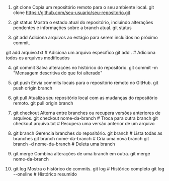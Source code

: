1. git clone
Copia um repositório remoto para o seu ambiente local.
git clone https://github.com/seu-usuario/seu-repositorio.git

2. git status
Mostra o estado atual do repositório, incluindo alterações pendentes e informações sobre a branch atual.
git status

3. git add
Adiciona arquivos ao estágio para serem incluídos no próximo commit.

git add arquivo.txt   # Adiciona um arquivo específico
git add .             # Adiciona todos os arquivos modificados

4. git commit
Salva alterações no histórico do repositório.
git commit -m "Mensagem descritiva do que foi alterado"

5. git push
Envia commits locais para o repositório remoto no GitHub.
git push origin branch

6. git pull
Atualiza seu repositório local com as mudanças do repositório remoto.
git pull origin branch

7. git checkout
Alterna entre branches ou recupera versões anteriores de arquivos.
git checkout nome-da-branch   # Troca para outra branch
git checkout arquivo.txt      # Recupera uma versão anterior de um arquivo

8. git branch
Gerencia branches do repositório.
git branch              # Lista todas as branches
git branch nome-da-branch  # Cria uma nova branch
git branch -d nome-da-branch # Deleta uma branch

9. git merge
Combina alterações de uma branch em outra.
git merge nome-da-branch

10. git log
Mostra o histórico de commits.
git log                  # Histórico completo
git log --oneline        # Histórico resumido
